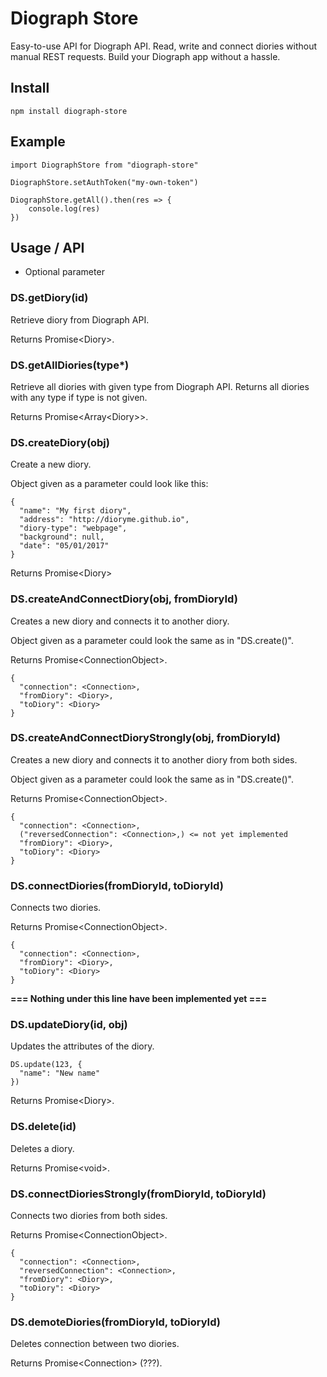 # Diograph Store

Easy-to-use API for Diograph API. Read, write and connect diories without manual REST requests. Build your Diograph app without a hassle.

## Install

```
npm install diograph-store
```

## Example

```
import DiographStore from "diograph-store"

DiographStore.setAuthToken("my-own-token")

DiographStore.getAll().then(res => {
    console.log(res)
})
```

## Usage / API

* Optional parameter

### DS.getDiory(id)

Retrieve diory from Diograph API.

Returns Promise\<Diory>.

### DS.getAllDiories(type*)

Retrieve all diories with given type from Diograph API. Returns all diories with any type if type is not given.

Returns Promise\<Array\<Diory\>\>.

### DS.createDiory(obj)

Create a new diory.

Object given as a parameter could look like this:
```
{
  "name": "My first diory",
  "address": "http://dioryme.github.io",
  "diory-type": "webpage",
  "background": null,
  "date": "05/01/2017"
}
```

Returns Promise\<Diory>

### DS.createAndConnectDiory(obj, fromDioryId)

Creates a new diory and connects it to another diory.

Object given as a parameter could look the same as in "DS.create()".

Returns Promise\<ConnectionObject>.

```
{
  "connection": <Connection>,
  "fromDiory": <Diory>,
  "toDiory": <Diory>
}
```

### DS.createAndConnectDioryStrongly(obj, fromDioryId)

Creates a new diory and connects it to another diory from both sides.

Object given as a parameter could look the same as in "DS.create()".

Returns Promise\<ConnectionObject>.

```
{
  "connection": <Connection>,
  ("reversedConnection": <Connection>,) <= not yet implemented
  "fromDiory": <Diory>,
  "toDiory": <Diory>
}
```

### DS.connectDiories(fromDioryId, toDioryId)

Connects two diories.

Returns Promise\<ConnectionObject>.

```
{
  "connection": <Connection>,
  "fromDiory": <Diory>,
  "toDiory": <Diory>
}
```

**=== Nothing under this line have been implemented yet ===**

### DS.updateDiory(id, obj)

Updates the attributes of the diory.

```
DS.update(123, {
  "name": "New name"
})
```

Returns Promise\<Diory>.

### DS.delete(id)

Deletes a diory.

Returns Promise\<void>.

### DS.connectDioriesStrongly(fromDioryId, toDioryId)

Connects two diories from both sides.

Returns Promise\<ConnectionObject>.

```
{
  "connection": <Connection>,
  "reversedConnection": <Connection>,
  "fromDiory": <Diory>,
  "toDiory": <Diory>
}
```

### DS.demoteDiories(fromDioryId, toDioryId)

Deletes connection between two diories.

Returns Promise\<Connection> (???).
